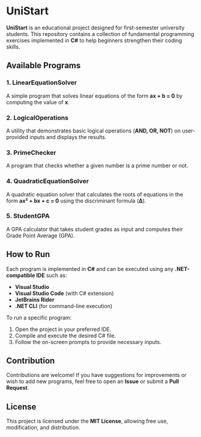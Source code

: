# UniStart

**UniStart** is an educational project designed for first-semester university students. This repository contains a collection of fundamental programming exercises implemented in **C#** to help beginners strengthen their coding skills.

## Available Programs

### 1. LinearEquationSolver
A simple program that solves linear equations of the form **ax + b = 0** by computing the value of **x**.

### 2. LogicalOperations
A utility that demonstrates basic logical operations (**AND, OR, NOT**) on user-provided inputs and displays the results.

### 3. PrimeChecker
A program that checks whether a given number is a prime number or not.

### 4. QuadraticEquationSolver
A quadratic equation solver that calculates the roots of equations in the form **ax² + bx + c = 0** using the discriminant formula (**Δ**).

### 5. StudentGPA
A GPA calculator that takes student grades as input and computes their Grade Point Average (GPA).

## How to Run
Each program is implemented in **C#** and can be executed using any **.NET-compatible IDE** such as:
- **Visual Studio**
- **Visual Studio Code** (with C# extension)
- **JetBrains Rider**
- **.NET CLI** (for command-line execution)

To run a specific program:
1. Open the project in your preferred IDE.
2. Compile and execute the desired C# file.
3. Follow the on-screen prompts to provide necessary inputs.

## Contribution
Contributions are welcome! If you have suggestions for improvements or wish to add new programs, feel free to open an **Issue** or submit a **Pull Request**.

## License
This project is licensed under the **MIT License**, allowing free use, modification, and distribution.
